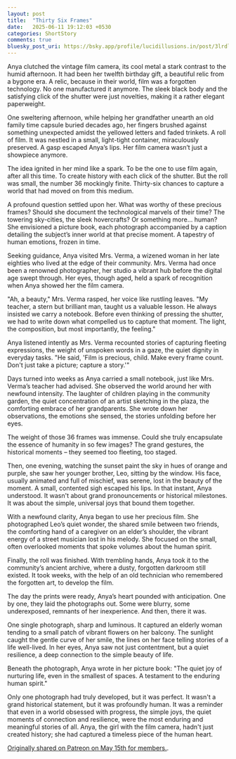 ```yaml
---
layout: post
title:  "Thirty Six Frames"
date:   2025-06-11 19:12:03 +0530
categories: ShortStory
comments: true
bluesky_post_uri: https://bsky.app/profile/lucidillusions.in/post/3lrdlpi56kk2z
---
```


Anya clutched the vintage film camera, its cool metal a stark contrast to the humid afternoon. It had been her twelfth birthday gift, a beautiful relic from a bygone era. A relic, because in their world, film was a forgotten technology. No one manufactured it anymore. The sleek black body and the satisfying click of the shutter were just novelties, making it a rather elegant paperweight.

One sweltering afternoon, while helping her grandfather unearth an old family time capsule buried decades ago, her fingers brushed against something unexpected amidst the yellowed letters and faded trinkets. A roll of film. It was nestled in a small, light-tight container, miraculously preserved. A gasp escaped Anya’s lips. Her film camera wasn’t just a showpiece anymore.

The idea ignited in her mind like a spark. To be the one to use film again, after all this time. To create history with each click of the shutter. But the roll was small, the number 36 mockingly finite. Thirty-six chances to capture a world that had moved on from this medium.

A profound question settled upon her. What was worthy of these precious frames? Should she document the technological marvels of their time? The towering sky-cities, the sleek hovercrafts? Or something more… human? She envisioned a picture book, each photograph accompanied by a caption detailing the subject’s inner world at that precise moment. A tapestry of human emotions, frozen in time.

Seeking guidance, Anya visited Mrs. Verma, a wizened woman in her late eighties who lived at the edge of their community. Mrs. Verma had once been a renowned photographer, her studio a vibrant hub before the digital age swept through. Her eyes, though aged, held a spark of recognition when Anya showed her the film camera.

"Ah, a beauty," Mrs. Verma rasped, her voice like rustling leaves. "My teacher, a stern but brilliant man, taught us a valuable lesson. He always insisted we carry a notebook. Before even thinking of pressing the shutter, we had to write down what compelled us to capture that moment. The light, the composition, but most importantly, the feeling."

Anya listened intently as Mrs. Verma recounted stories of capturing fleeting expressions, the weight of unspoken words in a gaze, the quiet dignity in everyday tasks. "He said, 'Film is precious, child. Make every frame count. Don't just take a picture; capture a story.'"

Days turned into weeks as Anya carried a small notebook, just like Mrs. Verma’s teacher had advised. She observed the world around her with newfound intensity. The laughter of children playing in the community garden, the quiet concentration of an artist sketching in the plaza, the comforting embrace of her grandparents. She wrote down her observations, the emotions she sensed, the stories unfolding before her eyes.

The weight of those 36 frames was immense. Could she truly encapsulate the essence of humanity in so few images? The grand gestures, the historical moments – they seemed too fleeting, too staged.

Then, one evening, watching the sunset paint the sky in hues of orange and purple, she saw her younger brother, Leo, sitting by the window. His face, usually animated and full of mischief, was serene, lost in the beauty of the moment. A small, contented sigh escaped his lips. In that instant, Anya understood. It wasn't about grand pronouncements or historical milestones. It was about the simple, universal joys that bound them together.

With a newfound clarity, Anya began to use her precious film. She photographed Leo’s quiet wonder, the shared smile between two friends, the comforting hand of a caregiver on an elder’s shoulder, the vibrant energy of a street musician lost in his melody. She focused on the small, often overlooked moments that spoke volumes about the human spirit.

Finally, the roll was finished. With trembling hands, Anya took it to the community’s ancient archive, where a dusty, forgotten darkroom still existed. It took weeks, with the help of an old technician who remembered the forgotten art, to develop the film.

The day the prints were ready, Anya’s heart pounded with anticipation. One by one, they laid the photographs out. Some were blurry, some underexposed, remnants of her inexperience. And then, there it was.

One single photograph, sharp and luminous. It captured an elderly woman tending to a small patch of vibrant flowers on her balcony. The sunlight caught the gentle curve of her smile, the lines on her face telling stories of a life well-lived. In her eyes, Anya saw not just contentment, but a quiet resilience, a deep connection to the simple beauty of life.

Beneath the photograph, Anya wrote in her picture book: "The quiet joy of nurturing life, even in the smallest of spaces. A testament to the enduring human spirit."

Only one photograph had truly developed, but it was perfect. It wasn't a grand historical statement, but it was profoundly human. It was a reminder that even in a world obsessed with progress, the simple joys, the quiet moments of connection and resilience, were the most enduring and meaningful stories of all. Anya, the girl with the film camera, hadn't just created history; she had captured a timeless piece of the human heart.

[Originally shared on Patreon on May 15th for members.](https://www.patreon.com/posts/128869863/).
